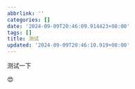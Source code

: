 ```yaml
---
abbrlink: ''
categories: []
date: '2024-09-09T20:46:09.914423+08:00'
tags: []
title: 测试
updated: '2024-09-09T20:46:10.919+08:00'
---
```

测试一下

😍
